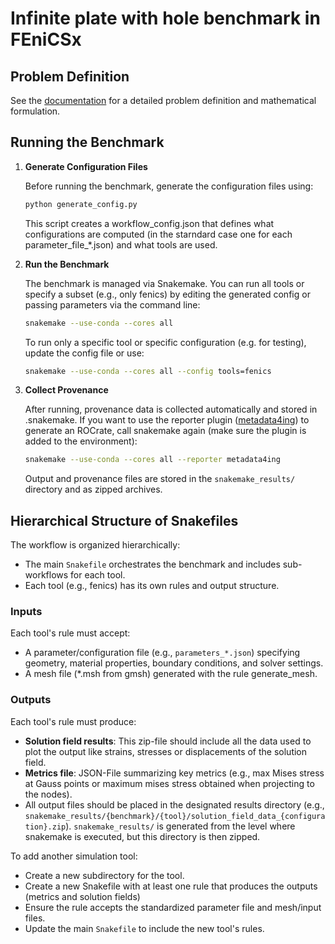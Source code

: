 # Infinite plate with hole benchmark in FEniCSx

## Problem Definition

See the [documentation](../../docs/benchmarks/linear%20elasticity/index.md) for a detailed problem definition and mathematical formulation.

## Running the Benchmark

1. **Generate Configuration Files**

   Before running the benchmark, generate the configuration files using:
   ```bash
   python generate_config.py
   ```
   This script creates a workflow_config.json that defines what configurations are computed (in the starndard case one for each parameter_file_*.json) and what tools are used.

2. **Run the Benchmark**

   The benchmark is managed via Snakemake. You can run all tools or specify a subset (e.g., only fenics) by editing the generated config or passing parameters via the command line:
   ```bash
   snakemake --use-conda --cores all
   ```
   To run only a specific tool or specific configuration (e.g. for testing), update the config file or use:
   ```bash
   snakemake --use-conda --cores all --config tools=fenics
   ```

3. **Collect Provenance**

   After running, provenance data is collected automatically and stored in .snakemake. If you want to use the reporter plugin ([metadata4ing](https://github.com/izus-fokus/snakemake-report-plugin-metadata4ing)) to generate an ROCrate, call snakemake again (make sure the plugin is added to the environment):
   ```bash
   snakemake --use-conda --cores all --reporter metadata4ing
   ```
   Output and provenance files are stored in the `snakemake_results/` directory and as zipped archives.

## Hierarchical Structure of Snakefiles

The workflow is organized hierarchically:
- The main `Snakefile` orchestrates the benchmark and includes sub-workflows for each tool.
- Each tool (e.g., fenics) has its own rules and output structure.

### Inputs

Each tool's rule must accept:
- A parameter/configuration file (e.g., `parameters_*.json`) specifying geometry, material properties, boundary conditions, and solver settings.
- A mesh file (*.msh from gmsh) generated with the rule generate_mesh.

### Outputs

Each tool's rule must produce:
- **Solution field results**: This zip-file should include all the data used to plot the output like strains, stresses or displacements of the solution field.
- **Metrics file**: JSON-File summarizing key metrics (e.g., max Mises stress at Gauss points or maximum mises stress obtained when projecting to the nodes).
- All output files should be placed in the designated results directory (e.g., `snakemake_results/{benchmark}/{tool}/solution_field_data_{configuration}.zip`). `snakemake_results/` is generated from the level where snakemake is executed, but this directory is then zipped.

To add another simulation tool:
  - Create a new subdirectory for the tool.
  - Create a new Snakefile with at least one rule that produces the outputs (metrics and solution fields)
  - Ensure the rule accepts the standardized parameter file and mesh/input files.
  - Update the main `Snakefile` to include the new tool's rules.